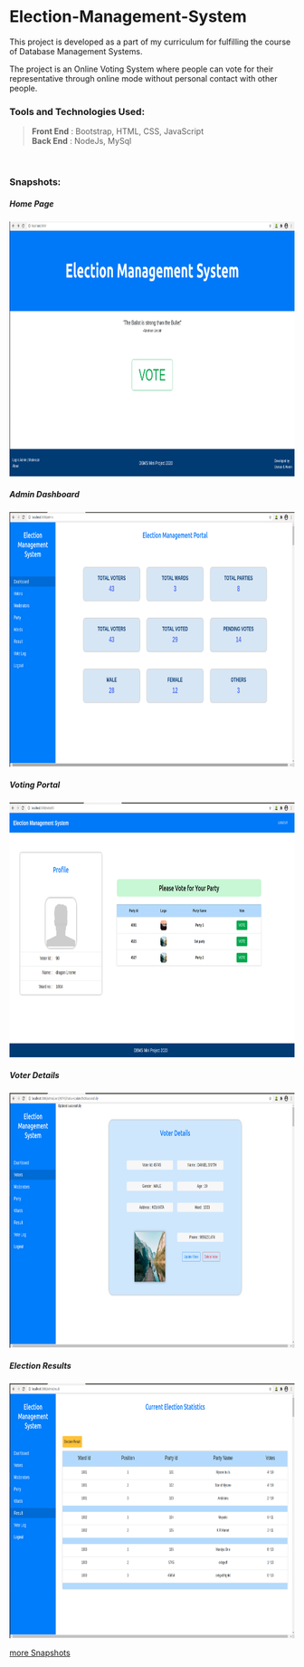 # Election-Management-System

This project is developed as a part of my curriculum for fulfilling the course of Database Management Systems.

The project is an Online Voting System where people can vote for their representative through online mode without personal contact with other people.

### Tools and Technologies Used:
  > **Front End** : Bootstrap, HTML, CSS, JavaScript </br>
  > **Back End**  : NodeJs, MySql
<br>

### Snapshots:

##### Home Page

<div align="center">
<img src="https://github.com/md-usman/Election-Management-System/blob/master/screenshots/home.png" width="800" height= "450">
</div>

##### Admin Dashboard

<div align="center">
  <img src="https://github.com/md-usman/Election-Management-System/blob/master/screenshots/dashboard.png" width="800" height="450">
</div>

##### Voting Portal

<div align="center">
  <img src="https://github.com/md-usman/Election-Management-System/blob/master/screenshots/voting.png" width="800" height="450">
</div>

##### Voter Details

<div align="center">
  <img src="https://github.com/md-usman/Election-Management-System/blob/master/screenshots/viewVotre.png" width="800" height="450">
</div>

##### Election Results

<div align="center">
  <img src="https://github.com/md-usman/Election-Management-System/blob/master/screenshots/result.png" width="800" height="450">
</div>

<a href="https://github.com/md-usman/Election-Management-System/tree/master/screenshots">more Snapshots</a>

